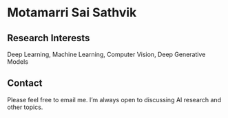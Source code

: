 # Motamarri Sai Sathvik

## Research Interests
Deep Learning, Machine Learning, Computer Vision, Deep Generative Models

## Contact
Please feel free to email me. I’m always open to discussing AI research and other topics.
